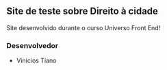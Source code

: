 ## Site de teste sobre Direito à cidade

Site desenvolvido durante o curso Universo Front End!

### Desenvolvedor

- Vinicios Tiano
